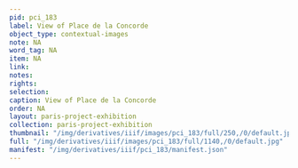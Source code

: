 ```yaml
---
pid: pci_183
label: View of Place de la Concorde
object_type: contextual-images
note: NA
word_tag: NA
item: NA
link: 
notes: 
rights: 
selection: 
caption: View of Place de la Concorde
order: NA
layout: paris-project-exhibition
collection: paris-project-exhibition
thumbnail: "/img/derivatives/iiif/images/pci_183/full/250,/0/default.jpg"
full: "/img/derivatives/iiif/images/pci_183/full/1140,/0/default.jpg"
manifest: "/img/derivatives/iiif/pci_183/manifest.json"
---
```

